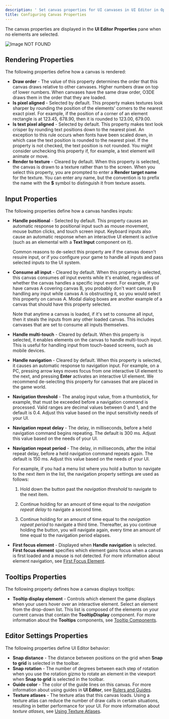 ```yaml
---
description: ' Set canvas properties for UI canvases in UI Editor in Open 3D Engine. '
title: Configuring Canvas Properties
---
```


The canvas properties are displayed in the **UI Editor** **Properties** pane when no elements are selected.

![Image NOT FOUND](/images/user-guide/game_ui_editor/ui-editor-canvas-properties.png)

## Rendering Properties 

The following properties define how a canvas is rendered:
+ **Draw order** - The value of this property determines the order that this canvas draws relative to other canvases. Higher numbers draw on top of lower numbers. When canvases have the same draw order, O3DE draws them in the order that they are loaded.
+ **Is pixel aligned** - Selected by default. This property makes textures look sharper by rounding the position of the elements' corners to the nearest exact pixel. For example, if the position of a corner of an element rectangle is at 123.45, 678.90, then it is rounded to 123.00, 679.00.
+ **Is text pixel aligned** - Selected by default. This property makes text look crisper by rounding text positions down to the nearest pixel. An exception to this rule occurs when fonts have been scaled down, in which case the text position is rounded to the nearest pixel. If the property is not checked, the text position is not rounded. You might consider unchecking this property if, for example, a text element will animate or move.
+ **Render to texture** - Cleared by default. When this property is selected, the canvas is drawn to a texture rather than to the screen. When you select this property, you are prompted to enter a **Render target name** for the texture. You can enter any name, but the convention is to prefix the name with the **$** symbol to distinguish it from texture assets.

## Input Properties 

The following properties define how a canvas handles inputs:
+ **Handle positional** - Selected by default. This property causes an automatic response to positional input such as mouse movement, mouse button clicks, and touch screen input. Keyboard inputs also cause an automatic response when an interactive UI element is active (such as an elemental with a **Text Input** component on it).

  Common reasons to de-select this property are if the canvas doesn't resuire input, or if you configure your game to handle all inputs and pass selected inputs to the UI system.
+ **Consume all input** - Cleared by default. When this property is selected, this canvas consumes *all* input events while it's enabled, regardless of whether the canvas handles a specific input event. For example, if you have canvas A covering canvas B, you probably don't want canvas B handling any input while canvas A is obstructing it, so you would select this property on canvas A. Modal dialog boxes are another example of a canvas that should have this property selected.

  Note that anytime a canvas is loaded, if it's set to consume all input, then it steals the inputs from any other loaded canvas. This includes canvases that are set to consume all inputs themselves.
+ **Handle multi-touch** - Cleared by default. When this property is selected, it enables elements on the canvas to handle multi-touch input. This is useful for handling input from touch-based screens, such as mobile devices.
+ **Handle navigation** - Cleared by default. When this property is selected, it causes an automatic response to navigation input. For example, on a PC, pressing arrow keys moves focus from one interactive UI element to the next, and pressing **Enter** activates an interactive UI element. We recommend de-selecting this property for canvases that are placed in the game world.
+ **Navigation threshold** - The analog input value, from a thumbstick, for example, that must be exceeded before a navigation command is processed. Valid ranges are decimal values between 0 and 1, and the default is 0.4. Adjust this value based on the input sensitivity needs of your UI.
+ **Navigation repeat delay** - The delay, in milliseconds, before a held navigation command begins repeating. The default is 300 ms. Adjust this value based on the needs of your UI.
+ **Navigation repeat period** - The delay, in milliseconds, after the initial repeat delay, before a held navigation command repeats again. The default is 150 ms. Adjust this value based on the needs of your UI.

  For example, if you had a menu list where you hold a button to navigate to the next item in the list, the navigation property settings are used as follows:

  1. Hold down the button past the *navigation threshold* to navigate to the next item.

  1. Continue holding for an amount of time equal to the *navigation repeat delay* to navigate a second time.

  1. Continue holding for an amount of time equal to the *navigation repeat period* to navigate a third time. Thereafter, as you continue holding the button, you will navigate again, every time an amount of time equal to the navigation period elapses.
+ **First focus element** - Displayed when **Handle navigation** is selected. **First focus element** specifies which element gains focus when a canvas is first loaded and a mouse is not detected. For more information about element navigation, see [First Focus Element](/docs/user-guide/interactivity/user-interface/editor/components-firstfocus.md).

## Tooltips Properties 

The following property defines how a canvas displays tooltips:
+ **Tooltip display element** - Controls which element the game displays when your users hover over an interactive element. Select an element from the drop-down list. This list is composed of the elements on your current canvas that contain the **TooltipDisplay** component. For more information about the **Tooltips** components, see [Tooltip Components](/docs/user-guide/interactivity/user-interface/editor/components-tooltips.md).

## Editor Settings Properties 

The following properties define UI Editor behavior:
+ **Snap distance** - The distance between positions on the grid when **Snap to grid** is selected in the toolbar.
+ **Snap rotation** - The number of degrees between each step of rotation when you use the rotation gizmo to rotate an element in the viewport when **Snap to grid** is selected in the toolbar.
+ **Guide color** - The color of the guide lines on this canvas. For more information about using guides in **UI Editor**, see [Rulers and Guides](/docs/user-guide/interactivity/user-interface/editor/rulers-guides.md).
+ **Texture atlases** - The texture atlas that this canvas loads. Using a texture atlas can reduce the number of draw calls in certain situations, resulting in better performance for your UI. For more information about *texture atlases*, see [Using Texture Atlases](/docs/user-guide/interactivity/user-interface/editor/texture-atlases.md).
